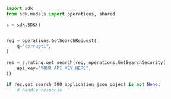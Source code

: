 <!-- Start SDK Example Usage -->
```python
import sdk
from sdk.models import operations, shared

s = sdk.SDK()


req = operations.GetSearchRequest(
    q="corrupti",
)
    
res = s.rating.get_search(req, operations.GetSearchSecurity(
    api_key="YOUR_API_KEY_HERE",
))

if res.get_search_200_application_json_object is not None:
    # handle response
```
<!-- End SDK Example Usage -->
